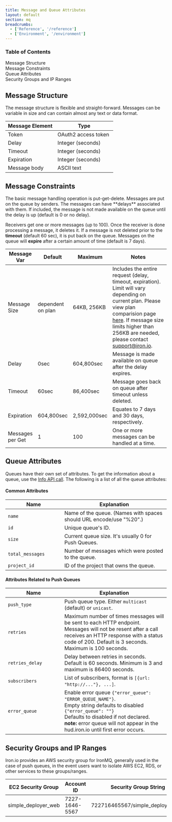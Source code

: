 ```yaml
---
title: Message and Queue Attributes
layout: default
section: mq
breadcrumbs:
  - ['Reference', '/reference']
  - ['Environment', '/environment']
---
```


<section id="toc">
  <h3>Table of Contents</h3>
  <ul>
    <li><a href="#message_structure">Message Structure</a></li>
    <li><a href="#message_constraints">Message Constraints</a></li>
    <li><a href="#queue_attributes">Queue Attributes</a></li>
    <li><a href="#security_groups_and_ip_ranges">Security Groups and IP Ranges</a></li>
  </ul>
</section>

<h2 id="message_structure">Message Structure</h2>
The message structure is flexible and straight-forward. Messages can be variable in size and can contain almost any text or data format.

<table class="reference">
  <thead>
    <tr><th style="width: 46%;">Message Element</th><th style="width: 54%;">Type</th></tr>
  </thead>
  <tbody>
    <tr><td>Token</td><td>OAuth2 access token</td></tr>
    <tr><td>Delay</td><td>Integer (seconds)</td></tr>
    <tr><td>Timeout</td><td>Integer (seconds)</td></tr>
    <tr><td>Expiration</td><td>Integer (seconds)</td></tr>
    <tr><td>Message body</td><td>ASCII text</td></tr>
  </tbody>
</table>


<h2 id="message_constraints">Message Constraints</h2>
The basic message handling operation is put-get-delete. Messages are put on the queue by senders. The messages can have **delays** associated with them. If included, the message is not made available on the queue until the delay is up (default is 0 or no delay).

Receivers get one or more messages (up to 100). Once the receiver is done processing a message, it deletes it. If a message is not deleted prior to the **timeout** (default 60 sec), it is put back on the queue. Messages on the queue will **expire** after a certain amount of time (default is 7 days).

<table class="reference">
  <thead>
    <tr><th style="width: 16%;">Message Var</th><th style="width: 15%;">Default</th><th style="width: 15%;">Maximum</th><th style="width: 54%;">Notes</th></tr>
  </thead>
  <tbody>
    <tr><td>Message Size</td><td>dependent on plan</td><td>64KB, 256KB</td><td>Includes the entire request (delay, timeout, expiration). Limit will vary depending on current plan. Please view plan comparision page <a href="http://www.iron.io/pricing">here</a>. If message size limits higher than 256KB are needed, please contact <a href="mailto:support@iron.io">support@iron.io</a>.</td></tr>
    <tr><td>Delay</td><td>0sec</td><td>604,800sec</td><td>Message is made available on queue after the delay expires.</td></tr>
    <tr><td>Timeout</td><td>60sec</td><td>86,400sec</td><td>Message goes back on queue after timeout unless deleted.</td></tr>
    <tr><td>Expiration</td><td>604,800sec</td><td>2,592,000sec</td><td>Equates to 7 days and 30 days, respectively.</td></tr>
    <tr><td>Messages per Get</td><td>1</td><td>100</td><td>One or more messages can be handled at a time.</td></tr>
  </tbody>
</table>


<h2 id="queue_attributes">Queue Attributes</h2>

Queues have their own set of attributes.
To get the information about a queue, use the [Info API call](/mq/reference/api/#get_info_about_a_message_queue).
 The following is a list of all the queue attributes:

#### Common Attributes
<table class="reference">
  <thead>
    <tr><th style="width: 35%;">Name</th><th style="width: 65%;">Explanation</th></tr>
  </thead>

  <tbody>
    <tr><td><code>name</code></td><td>Name of the queue. (Names with spaces should URL encode/use "%20".)</td></tr>
    <tr><td><code>id</code></td><td>Unique queue's ID.</td></tr>
    <tr><td><code>size</code></td><td>Current queue size. It's usually 0 for Push Queues.</td></tr>
    <tr><td><code>total_messages</code></td><td>Number of messages which were posted to the queue.</td></tr>
    <tr><td><code>project_id</code></td><td>ID of the project that owns the queue.</td></tr>
  </tbody>
</table>

#### Attributes Related to Push Queues
<table class="reference">
  <thead>
    <tr><th style="width: 35%;">Name</th><th style="width: 65%;">Explanation</th></tr>
  </thead>

  <tbody>
    <tr><td><code>push_type</code></td><td>Push queue type. Either <code>multicast</code> (default) or <code>unicast</code>.</td></tr>
    <tr><td><code>retries</code></td><td>Maximum number of times messages will be sent to each HTTP endpoint. Messages will not be resent after a call receives an HTTP response with a status code of 200. Default is 3 seconds. Maximum is 100 seconds.</td></tr>
    <tr><td><code>retries_delay</code></td><td>Delay between retries in seconds. Default is 60 seconds. Minimum is 3 and maximum is 86400 seconds.</td></tr>
    <tr><td><code>subscribers</code></td><td>List of subscribers, format is <code>[{url: "http://..."}, ...]</code>.</td></tr>
    <tr><td><code>error_queue</code></td>
    <td>Enable error queue <code>{"error_queue": "ERROR_QUEUE_NAME"}</code>.
    </br>
    Empty string defaults to disabled <code>{"error_queue": ""}</code>
    </br>
    Defaults to disabled if not declared.</br>
    <strong>note:</strong> error queue will not appear in the hud.iron.io until first error occurs. </td> </tr>
  </tbody>
</table>

<h2 id="security_groups_and_ip_ranges">Security Groups and IP Ranges</h2>

Iron.io provides an AWS security group for IronMQ, generally used in the case of push queues, in the event users want to isolate AWS EC2, RDS, or other services to these groups/ranges.

<table>
<thead>
<tr>
<th>EC2 Security Group</th><th>Account ID</th><th>Security Group String</th>
</tr>
</thead>
<tbody>
<tr>
<td>simple_deployer_web</td><td>7227-1646-5567</td><td>722716465567/simple_deployer_web</td>
</tr>
</tbody>
</table>
